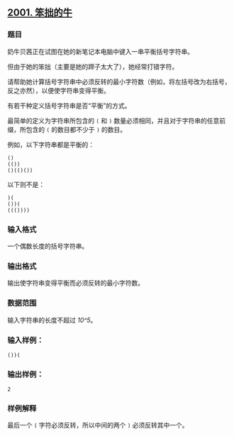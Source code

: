 ## [2001. 笨拙的牛](https://www.acwing.com/problem/content/2003/)

### 题目

奶牛贝茜正在试图在她的新笔记本电脑中键入一串平衡括号字符串。

但由于她的笨拙（主要是她的蹄子太大了），她经常打错字符。

请帮助她计算括号字符串中必须反转的最小字符数（例如，将左括号改为右括号，反之亦然），以便使字符串变得平衡。

有若干种定义括号字符串是否“平衡”的方式。

最简单的定义为字符串所包含的 `(` 和 `)` 数量必须相同，并且对于字符串的任意前缀，所包含的 `(` 的数目都不少于 `)` 的数目。

例如，以下字符串都是平衡的：

```
()
(())
()(()())
```

以下则不是：

```
)(
())(
((())))
```

### 输入格式

一个偶数长度的括号字符串。

### 输出格式

输出使字符串变得平衡而必须反转的最小字符数。

### 数据范围

输入字符串的长度不超过 *10^5*。

### 输入样例：

```
())(
```

### 输出样例：

```
2
```

### 样例解释

最后一个 `(` 字符必须反转，所以中间的两个 `)` 必须反转其中一个。
